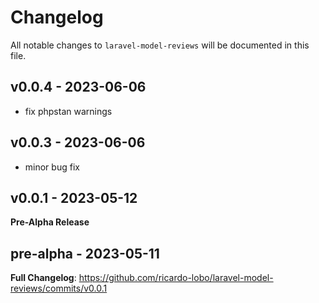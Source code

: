 # Changelog

All notable changes to `laravel-model-reviews` will be documented in this file.

## v0.0.4 - 2023-06-06

- fix phpstan warnings

## v0.0.3 - 2023-06-06

- minor bug fix

## v0.0.1 - 2023-05-12

**Pre-Alpha Release**

## pre-alpha - 2023-05-11

**Full Changelog**: https://github.com/ricardo-lobo/laravel-model-reviews/commits/v0.0.1
